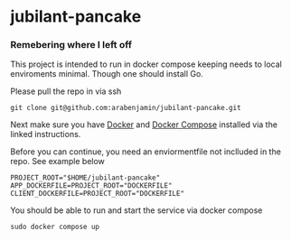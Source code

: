 # jubilant-pancake


### Remebering where I left off

This project is intended to run in docker compose keeping needs to local enviroments minimal. Though one should install Go.

Please pull the repo in via ssh

`git clone git@github.com:arabenjamin/jubilant-pancake.git`


Next make sure you have [Docker](https://docs.docker.com/engine/install/ubuntu/) and [Docker Compose](https://docs.docker.com/compose/install/linux/) installed via the linked instructions.


Before you can continue, you need an enviormentfile not inclluded in the repo. See example below
```.env
PROJECT_ROOT="$HOME/jubilant-pancake"
APP_DOCKERFILE=PROJECT_ROOT="DOCKERFILE"
CLIENT_DOCKERFILE=PROJECT_ROOT="DOCKERFILE"
```


You should be able to run and start the service via docker compose

`sudo docker compose up`



